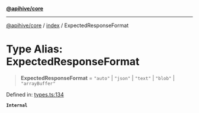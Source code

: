 [**@apihive/core**](../../README.md)

***

[@apihive/core](../../modules.md) / [index](../README.md) / ExpectedResponseFormat

# Type Alias: ExpectedResponseFormat

> **ExpectedResponseFormat** = `"auto"` \| `"json"` \| `"text"` \| `"blob"` \| `"arrayBuffer"`

Defined in: [types.ts:134](https://github.com/cleverplatypus/apihive-core/blob/917ef8bbf07171bc9393193650ebef9dbc655327/src/types.ts#L134)

**`Internal`**
